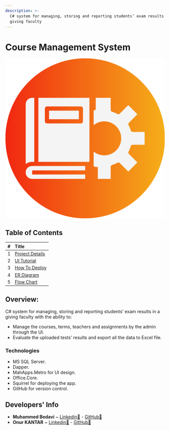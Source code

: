 ```yaml
---
description: >-
  C# system for managing, storing and reporting students’ exam results in a
  giving faculty
---
```


# Course Management System

![](.gitbook/assets/logo.png)

## Table of Contents

| \# | Title |
| :--- | :--- |
| 1 | [Project Details](project-details/) |
| 2 | [UI Tutorial](ui-tutorial/) |
| 3 | [How To Deploy](how-to-deploy.md) |
| 4 | [ER Diagram](er-diagram.md) |
| 5 | [Flow Chart](flow-chart.md) |

## Overview:

C\# system for managing, storing and reporting students’ exam results in a giving faculty with the ability to:

* Manage the courses, terms, teachers and assignments by the admin through the UI.
* Evaluate the uploaded tests’ results and export all the data to Excel file.

### Technologies

* MS SQL Server.
* Dapper.
* MahApps.Metro for UI design.
* Office.Core.
* Squirrel for deploying the app.
* GitHub for version control.

## Developers' Info

* **Muhammed Bedavi** ~ [Linkedin🔗](https://www.linkedin.com/in/mhdb96/) - [GitHub🔗](https://github.com/mhdb96)
* **Onur KANTAR** ~ [Linkedin🔗](https://www.linkedin.com/in/onur-kantar-580ab1ab/) - [GitHub🔗](https://github.com/simiyen)

